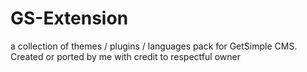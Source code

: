 GS-Extension
============

a collection of themes / plugins / languages pack for GetSimple CMS. Created or ported by me with credit to respectful owner
